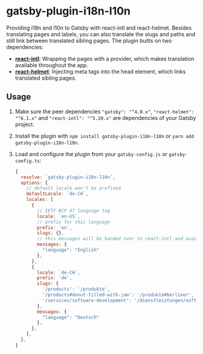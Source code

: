 # gatsby-plugin-i18n-l10n

Providing i18n and l10n to Gatsby with react-intl and react-helmet. Besides translating pages and labels, you can also translate the slugs and paths and still link between translated sibling pages. The plugin builts on two dependencies:

 - [**react-intl**](https://formatjs.io/docs/react-intl/): Wrapping the pages with a provider, which makes translation available throughout the app.
 - [**react-helmet**](https://github.com/nfl/react-helmet): Injecting meta tags into the head element, which links translated sibling pages.

## Usage

1. Make sure the peer dependencies `"gatsby": "^4.0.x"`, `"react-helmet": "^6.1.x"` and `"react-intl": "^5.20.x"` are dependencies of your Gatsby project.
1. Install the plugin with `npm install gatsby-plugin-i18n-l10n` or `yarn add gatsby-plugin-i18n-l10n`.
1. Load and configure the plugin from your `gatsby-config.js` or `gatsby-config.ts`: 

   ```javascript
   {
     resolve: `gatsby-plugin-i18n-l10n`,
     options: {
       // default locale won't be prefixed
       defaultLocale: `de-CH`,
       locales: [
         {
           // IETF BCP 47 language tag
           locale: `en-US`,
           // prefix for this language
           prefix: `en`,
           slugs: {},
           // this messages will be handed over to react-intl and available throughout the website
           messages: {
             "language": "English"
           },
         },
         {
           locale: `de-CH`,
           prefix: `de`,
           slugs: {
             '/products': '/produkte',
             '/products#donut-filled-with-jam': '/produkte#berliner',
             '/services/software-development': '/dienstleistungen/softwareentwicklung'
           },
           messages: {
             "language": "Deutsch"
           },
         },
       ],
     },
   }
   ```
